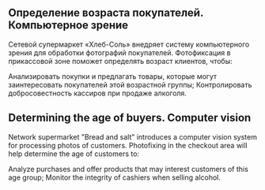 ## Определение возраста покупателей. Компьютерное зрение
Сетевой супермаркет «Хлеб-Соль» внедряет систему компьютерного зрения для обработки фотографий покупателей. Фотофиксация в прикассовой зоне поможет определять возраст клиентов, чтобы:

Анализировать покупки и предлагать товары, которые могут заинтересовать покупателей этой возрастной группы;
Контролировать добросовестность кассиров при продаже алкоголя.

## Determining the age of buyers. Computer vision
Network supermarket "Bread and salt" introduces a computer vision system for processing photos of customers. Photofixing in the checkout area will help determine the age of customers to:

Analyze purchases and offer products that may interest customers of this age group;
Monitor the integrity of cashiers when selling alcohol.